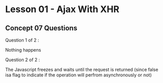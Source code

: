 # Lesson 01 - Ajax With XHR

## Concept 07 Questions

Question 1 of 2 :

Nothing happens

Question 2 of 2 :

The Javascript freezes and waits until the request is returned (since false isa flag to indicate if the operation will perfrom asynchronously or not)